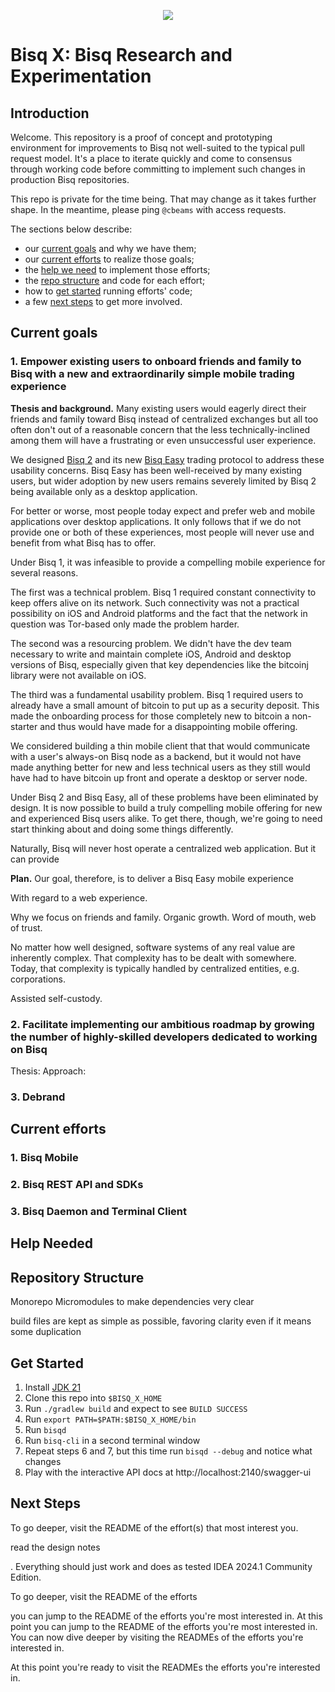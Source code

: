 
<p align="center">
  <img src="https://bisq.network/images/bisq-logo.svg"/>
</p>

# Bisq X: Bisq Research and Experimentation

## Introduction

Welcome. This repository is a proof of concept and prototyping environment for improvements to Bisq not well-suited to the typical pull request model. It's a place to iterate quickly and come to consensus through working code before committing to implement such changes in production Bisq repositories.

This repo is private for the time being. That may change as it takes further shape. In the meantime, please ping `@cbeams` with access requests.

The sections below describe:

- our [current goals]() and why we have them;
- our [current efforts]() to realize those goals;
- the [help we need]() to implement those efforts;
- the [repo structure]() and code for each effort;
- how to [get started]() running efforts' code;
- a few [next steps]() to get more involved.

## Current goals

### 1. Empower existing users to onboard friends and family to Bisq with a new and extraordinarily simple mobile trading experience

**Thesis and background.** Many existing users would eagerly direct their friends and family toward Bisq instead of centralized exchanges but all too often don't out of a reasonable concern that the less technically-inclined among them will have a frustrating or even unsuccessful user experience.

We designed [Bisq 2](https://bisq.network/bisq-2) and its new [Bisq Easy](https://bisq.network/bisq-easy) trading protocol to address these usability concerns. Bisq Easy has been well-received by many existing users, but wider adoption by new users remains severely limited by Bisq 2 being available only as a desktop application.

For better or worse, most people today expect and prefer web and mobile applications over desktop applications. It only follows that if we do not provide one or both of these experiences, most people will never use and benefit from what Bisq has to offer.

Under Bisq 1, it was infeasible to provide a compelling mobile experience for several reasons.

The first was a technical problem. Bisq 1 required constant connectivity to keep offers alive on its network. Such connectivity was not a practical possibility on iOS and Android platforms and the fact that the network in question was Tor-based only made the problem harder.

The second was a resourcing problem. We didn't have the dev team necessary to write and maintain complete iOS, Android and desktop versions of Bisq, especially given that key dependencies like the bitcoinj library were not available on iOS.

The third was a fundamental usability problem. Bisq 1 required users to already have a small amount of bitcoin to put up as a security deposit. This made the onboarding process for those completely new to bitcoin a non-starter and thus would have made for a disappointing mobile offering.

We considered building a thin mobile client that that would communicate with a user's always-on Bisq node as a backend, but it would not have made anything better for new and less technical users as they still would have had to have bitcoin up front and operate a desktop or server node.

Under Bisq 2 and Bisq Easy, all of these problems have been eliminated by design. It is now possible to build a truly compelling mobile offering for new and experienced Bisq users alike. To get there, though, we're going to need start thinking about and doing some things differently.




Naturally, Bisq will never host operate a centralized web application. But it can provide 

**Plan.** Our goal, therefore, is to deliver a Bisq Easy mobile experience 

With regard to a web experience.

Why we focus on friends and family. Organic growth. Word of mouth, web of trust.

No matter how well designed, software systems of any real value are inherently complex. That complexity has to be dealt with somewhere. Today, that complexity is typically handled by centralized entities, e.g. corporations.

Assisted self-custody.

### 2. Facilitate implementing our ambitious roadmap by growing the number of highly-skilled developers dedicated to working on Bisq

Thesis: 
Approach: 

### 3. Debrand


## Current efforts

### 1. Bisq Mobile

### 2. Bisq REST API and SDKs

### 3. Bisq Daemon and Terminal Client

## Help Needed

## Repository Structure

Monorepo
Micromodules
    to make dependencies very clear

build files are kept as simple as possible, favoring clarity even if it means some duplication

## Get Started

1. Install [JDK 21](https://www.oracle.com/java/technologies/downloads/#java21)
2. Clone this repo into `$BISQ_X_HOME`
3. Run `./gradlew build` and expect to see `BUILD SUCCESS`
4. Run `export PATH=$PATH:$BISQ_X_HOME/bin`
5. Run `bisqd`
6. Run `bisq-cli` in a second terminal window
7. Repeat steps 6 and 7, but this time run `bisqd --debug` and notice what changes
8. Play with the interactive API docs at  http://localhost:2140/swagger-ui

## Next Steps

To go deeper, visit the README of the effort(s) that most interest you.

read the design notes


. Everything should just work and does as tested IDEA 2024.1 Community Edition.

To go deeper, visit the README of the efforts 

you can jump to the README of the efforts you're most interested in.
At this point you can jump to the README of the efforts you're most interested in.
You can now dive deeper by visiting the READMEs of the efforts you're interested in.

At this point you're ready to visit the READMEs  the efforts you're interested in.